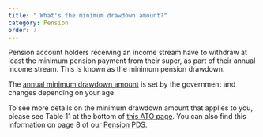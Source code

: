 ```yaml
---
title: " What's the minimum drawdown amount?"
category: Pension
order: 7
---
```

Pension account holders receiving an income stream have to withdraw at least the minimum pension payment from their super, as part of their annual income stream. This is known as the minimum pension drawdown.

The [annual minimum drawdown amount](<https://www.ato.gov.au/Rates/Key-superannuation-rates-and-thresholds/?page=9#:~:text=As%20the%20pension%20commenced%20on,a%20leap%20year)%20%3D%20%246%2C215.>) is set by the government and changes depending on your age.

To see more details on the minimum drawdown amount that applies to you, please see Table 11 at the bottom of [this ATO page](https://www.ato.gov.au/Rates/Key-superannuation-rates-and-thresholds/?anchor=Minimumannualpaymentsforsuperincomestrea#Minimumannualpaymentsforsuperincomestrea). You can also find this information on page 8 of our [Pension PDS](https://content.myfuturesuper.com.au/forms-docs/FS_PPPDS_01072023.pdf).

